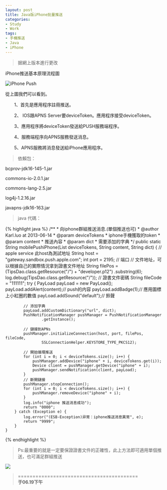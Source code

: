 ```yaml
---
layout: post
title: Java版iPhone批量推送
categories:
- Study
- Work
tags:
- 手機推送
- Java
- iPhone
---
```


> 据網上版本進行更改  

iPhone推送基本原理流程圖  

![iPhone Push](http://i1154.photobucket.com/albums/p531/luolinjia/blog%20images/acd75433-36fc-3d47-92fa-a68f9ff19cf7_zps928c75b3.jpg)  

從上圖我們可以看到。 

　　1、首先是應用程序註冊推送。 

　　2、 IOS跟APNS Server要deviceToken。應用程序接受deviceToken。 

　　3、應用程序將deviceToken發送給PUSH服務端程序。 

　　4、服務端程序向APNS服務發送消息。 

　　5、APNS服務將消息發送給iPhone應用程序。 

> 依賴包：  

bcprov-jdk16-145-1.jar  

commons-io-2.0.1.jar  

commons-lang-2.5.jar  

log4j-1.2.16.jar  

javapns-jdk16-163.jar  


> java 代碼：  

{% highlight java %}
	/**
	 * 向iphone群組推送消息.(單個推送也可)
	 * @author Karl.luo at 2013-06-14
	 * @param deviceTokens
	 *            iphone手機獲取的token
	 * @param content
	 *            推送內容
	 * @param dict
	 * 			  需要添加的字典
	 */
	public static String mobilePushiPhone(List<String> deviceTokens,
			String content, String dict) {
		// apple service 此host為測試地址
		String host = "gateway.sandbox.push.apple.com"; 
		int port = 2195; // 端口
		// 文件地址，可以根據自己的實際情況拿到證書文件地址
		String filePos = (TipsDao.class.getResource("/") + "developer.p12")
				.substring(6); 
		log.debug(TipsDao.class.getResource("/"));
		// 證書文件密碼
		String fileCode = "111111"; 
		try {
			PayLoad payLoad = new PayLoad();
			payLoad.addAlert(content);// push的内容
			payLoad.addBadge(1);// 應用圖標上小紅圈的數值
			payLoad.addSound("default");// 鈴聲

			// 添加字典
			payLoad.addCustomDictionary("url", dict);
			PushNotificationManager pushManager = PushNotificationManager
					.getInstance();

			// 鏈接到APNs
			pushManager.initializeConnection(host, port, filePos, fileCode,
					SSLConnectionHelper.KEYSTORE_TYPE_PKCS12);

			// 開始循環推送
			for (int i = 0; i < deviceTokens.size(); i++) {
				pushManager.addDevice("iphone" + i, deviceTokens.get(i));
				Device client = pushManager.getDevice("iphone" + i);
				pushManager.sendNotification(client, payLoad);
			}
			// 斷開鏈接
			pushManager.stopConnection();
			for (int i = 0; i < deviceTokens.size(); i++) {
				pushManager.removeDevice("iphone" + i);
			}
			log.info("iphone 推送消息成功");
			return "0000";
		} catch (Exception e) {
			log.error("(ESB-Exception)异常：iphone推送消息異常", e);
			return "9999";
		}
	}
{% endhighlight %}   

> Ps:最重要的就是一定要保證證書文件的正確性，此上方法即可適用單個推送，也可滿足群組推送

![](http://i1154.photobucket.com/albums/p531/luolinjia/blog%20images/7510EA6756ED_zpsa7b5f3cd.jpg)

> =========================================          
> __于06.19下午__     
